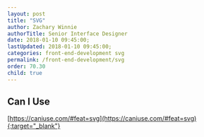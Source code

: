 ```yaml
---
layout: post
title: "SVG"
author: Zachary Winnie
authorTitle: Senior Interface Designer
date: 2018-01-10 09:45:00;
lastUpdated: 2018-01-10 09:45:00;
categories: front-end-development svg
permalink: /front-end-development/svg
order: 70.30
child: true
---
```


## Can I Use

[https://caniuse.com/#feat=svg](https://caniuse.com/#feat=svg){:target="_blank"}
